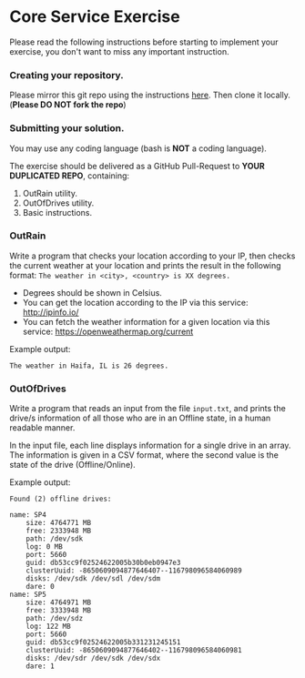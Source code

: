 # Core Service Exercise 
Please read the following instructions before starting to implement your exercise, you don't want to miss any important instruction.

### Creating your repository. 

Please mirror this git repo using the instructions [here](https://help.github.com/articles/duplicating-a-repository). Then clone it locally. 
(**Please DO NOT fork the repo**)

### Submitting your solution.

You may use any coding language (bash is **NOT** a coding language).

The exercise should be delivered as a GitHub Pull-Request to **YOUR DUPLICATED REPO**, containing:  
1. OutRain utility.
2. OutOfDrives utility. 
3. Basic instructions.


### OutRain
Write a program that checks your location according to your IP, then checks the current weather at your location and prints the result in the following format: 
`The weather in <city>, <country> is XX degrees.`

* Degrees should be shown in Celsius.
* You can get the location according to the IP via this service: http://ipinfo.io/ 
* You can fetch the weather information for a given location via this service: https://openweathermap.org/current

Example output:

~~~
The weather in Haifa, IL is 26 degrees.
~~~

### OutOfDrives

Write a program that reads an input from the file `input.txt`, and prints the drive/s information of all those who are in an Offline state, in a human readable manner.  

In the input file, each line displays information for a single drive in an array. 
The information is given in a CSV format, where the second value is the state of the drive (Offline/Online).

Example output: 
~~~
Found (2) offline drives: 

name: SP4
	size: 4764771 MB
	free: 2333948 MB
	path: /dev/sdk
	log: 0 MB
	port: 5660
	guid: db53cc9f02524622005b30b0eb0947e3
	clusterUuid: -8650609094877646407--116798096584060989
	disks: /dev/sdk /dev/sdl /dev/sdm
	dare: 0
name: SP5
	size: 4764971 MB
	free: 3333948 MB
	path: /dev/sdz
	log: 122 MB
	port: 5660
	guid: db53cc9f02524622005b331231245151
	clusterUuid: -8650609094877646402--116798096584060981
	disks: /dev/sdr /dev/sdk /dev/sdx
	dare: 1
~~~
